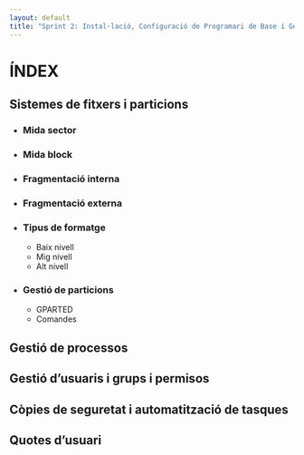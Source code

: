 ```yaml
---
layout: default
title: "Sprint 2: Instal·lació, Configuració de Programari de Base i Gestió de Fitxers"
---
```


# ÍNDEX
## Sistemes de fitxers i particions
- ### Mida sector
- ### Mida block
- ### Fragmentació interna
- ### Fragmentació externa
- ### Tipus de formatge
  - Baix nivell  
  - Mig nivell  
  - Alt nivell
- ### Gestió de particions
  - GPARTED  
  - Comandes
## Gestió de processos
## Gestió d’usuaris i grups i permisos
## Còpies de seguretat i automatització de tasques
## Quotes d’usuari

